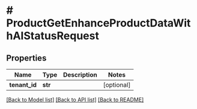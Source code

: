 # # ProductGetEnhanceProductDataWithAIStatusRequest


## Properties 


Name | Type | Description | Notes
------------ | ------------- | ------------- | -------------
**tenant_id**| **str** |   | [optional]


[[Back to Model list]](../../README.md#models) [[Back to API list]](../../README.md#endpoints) [[Back to README]](../../README.md)

